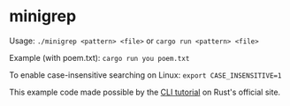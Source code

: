 # minigrep
Usage: `./minigrep <pattern> <file>` or `cargo run <pattern> <file>`

Example (with poem.txt): `cargo run you poem.txt`

To enable case-insensitive searching on Linux: `export CASE_INSENSITIVE=1`

This example code made possible by the [CLI tutorial](https://doc.rust-lang.org/book/ch12-00-an-io-project.html) on Rust's official site.
